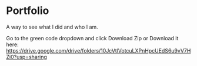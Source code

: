 # Portfolio
A way to see what I did and who I am.

Go to the green code dropdown and click Download Zip
or Download it here: https://drive.google.com/drive/folders/10JcVtlVotcuLXPnHpcUEdS6u9vV7HZi0?usp=sharing
